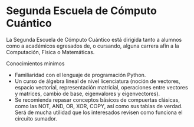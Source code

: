 # Segunda Escuela de Cómputo Cuántico
La Segunda Escuela de Cómputo Cuántico está dirigida tanto a alumnos como a académicos egresados de, o cursando, alguna carrera afín a la Computación, Física o Matemáticas.

Conocimientos mínimos
- Familiaridad con el lenguaje de programación Python.
- Un curso de álgebra lineal de nivel licenciatura (noción de vectores, espacio vectorial, representación matricial, operaciones entre vectores y matrices, cambio de base, eigenvalores y eigenvectores).
- Se recomienda repasar conceptos básicos de compuertas clásicas, como las NOT, AND, OR, XOR, COPY, así como sus tablas de verdad. Será de mucha utilidad que los interesados revisen como funciona el circuito sumador.
